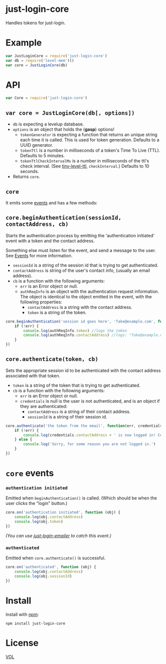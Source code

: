 just-login-core
===============

Handles tokens for just-login.

# Example

```js
var JustLoginCore = require('just-login-core')
var db = require('level-mem')()
var core = JustLoginCore(db)
```

# API

```js
var Core = require('just-login-core')
```

## `var core = JustLoginCore(db[, options])`

- `db` is expecting a levelup database.
- `options` is an object that holds the (**gasp**) options!
	- `tokenGenerator` is expecting a function that returns an unique string each time it is called. This is used for token generation. Defaults to a UUID generator.
	- `tokenTtl` is a number in milliseconds of a token's Time To Live (TTL). Defaults to 5 minutes.
	- `tokenTtlCheckIntervalMs` is a number in milliseconds of the ttl's check interval. (See [tiny-level-ttl][tinyttl], `checkInterval`.) Defaults to 10 seconds.
- Returns `core`.

## `core`

It emits some [events](#events) and has a few methods:

## `core.beginAuthentication(sessionId, contactAddress, cb)`

Starts the authentication process by emitting the 'authentication initiated' event with a token and the contact address.

Something else must listen for the event, and send a message to the user. See [Events](#events) for more information.

- `sessionId` is a string of the session id that is trying to get authenticated.
- `contactAddress` is string of the user's contact info, (usually an email address).
- `cb` is a function with the following arguments:
	- `err` is an Error object or null.
	- `authReqInfo` is an object with the authentication request information. The object is identical to the object emitted in the event, with the following properties:
		- `contactAddress` is a string with the contact address.
		- `token` is a string of the token.

```js
core.beginAuthentication('session id goes here', 'fake@example.com', function (err, authReqInfo) {
	if (!err) {
		console.log(authReqInfo.token) //logs the token
		console.log(authReqInfo.contactAddress) //logs: "fake@example.com"
	}
})
```

## `core.authenticate(token, cb)`

Sets the appropriate session id to be authenticated with the contact address associated with that token.

- `token` is a string of the token that is trying to get authenticated.
- `cb` is a function with the following arguments:
	- `err` is an Error object or null.
	- `credentials` is null is the user is not authenticated, and is an object if they are authenticated:
		-  `contactAddress` is a string of their contact address.
		-  `sessionId` is a string of their session id.

```js
core.authenticate('the token from the email', function(err, credentials) {
	if (!err) {
		console.log(credentials.contactAddress + ' is now logged in! Congratulations!')
	} else {
		console.log('Sorry, for some reason you are not logged in.')
	}
})
```

# `core` events

### `authentication initiated`

Emitted when `beginAuthentication()` is called. (Which should be when the user clicks the "login" button.)

```js
core.on('authentication initiated', function (obj) {
	console.log(obj.contactAddress)
	console.log(obj.token)
})
```

_(You can use [just-login-emailer][jlemailer] to catch this event.)_

### `authenticated`

Emitted when `core.authenticate()` is successful.

```js
core.on('authenticated', function (obj) {
	console.log(obj.contactAddress)
	console.log(obj.sessionId)
})
```

# Install

Install with [npm](http://nodejs.org):

	npm install just-login-core

# License

[VOL](http://veryopenlicense.com/)


[beginauth]: #corebeginauthenticationsessionid-contactaddress-cb
[auth]: #coreauthenticatetoken-cb
[tinyttl]: https://github.com/ArtskydJ/tiny-level-ttl#ttldb-opts
[checkint]: https://github.com/tehshrike/expire-unused-keys#timeoutms-db-checkintervalms
[jlemailer]: https://github.com/coding-in-the-wild/just-login-emailer
